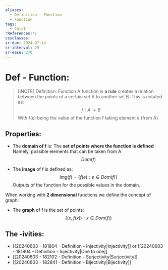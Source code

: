 ```yaml
---
aliases:
  - Definition - Function
  - Function
tags:
  - CalcI
"References:": 
cssclasses: 
sr-due: 2024-07-14
sr-interval: 29
sr-ease: 270
---
```

# Def - Function: 

> [!NOTE] Definition: Function
> A function is **a rule** creates a relation between the points of a certain set A to another set B. This is notated as: 
> $$ f: A \rightarrow B$$
> With f(e) being the value of the function f taking element e (from A)

## Properties: 
+ The **domain of f** is: The **set of points where the function is defined** Namely, possible elements that can be taken from A
$$
Dom(f)
$$

+ The **image** of f is defined as: 
$$
Img(f) = \{f(e):e\in Dom(f)\}
$$
Outputs of the function for the possible values in the domain. 

When working with **2 dimensional** functions we define the concept of graph:

+ The **graph** of f is the set of points:
$$
\{(x,f(x)):x\in Dom(f)\}
$$

## The -ivities:
+ [[20240603 - 181804 - Definition - Injectivity|Injectivity]] or [[20240603 - 181804 - Definition - Injectivity|One to one]]
+ [[20240603 - 182102 - Definition - Surjectivity|Surjectivity]]
+ [[20240603 - 182841 - Definition - Bijectivity|Bijectivity]]

